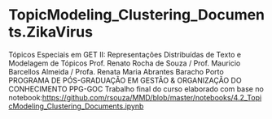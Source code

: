 # TopicModeling_Clustering_Documents.ZikaVirus
Tópicos Especiais em GET II: Representações Distribuídas de Texto e Modelagem de Tópicos 
Prof. Renato Rocha de Souza / Prof. Mauricio Barcellos Almeida / Profa. Renata Maria Abrantes Baracho Porto
PROGRAMA DE PÓS-GRADUAÇÃO EM GESTÃO & ORGANIZAÇÃO DO CONHECIMENTO PPG-GOC 
Trabalho final do curso elaborado com base no notebook:https://github.com/rsouza/MMD/blob/master/notebooks/4.2_TopicModeling_Clustering_Documents.ipynb
